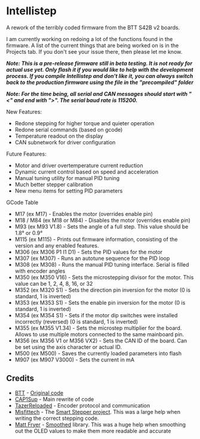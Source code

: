 # Intellistep

A rework of the terribly coded firmware from the BTT S42B v2 boards.

I am currently working on redoing a lot of the functions found in the firmware. A list of the current things that are being worked on is in the Projects tab. If you don't see your issue there, then please let me know.

***Note: This is a pre-release firmware still in beta testing. It is not ready for actual use yet. Only flash it if you would like to help with the development process. If you compile Intellistep and don't like it, you can always switch back to the production firmware using the file in the "precompiled" folder***

***Note: For the time being, all serial and CAN messages should start with "<" and end with ">". The serial baud rate is 115200.***

New Features:

- Redone stepping for higher torque and quieter operation
- Redone serial commands (based on gcode)
- Temperature readout on the display
- CAN subnetwork for driver configuration

Future Features:

- Motor and driver overtemperature current reduction
- Dynamic current control based on speed and acceleration
- Manual tuning utility for manual PID tuning
- Much better stepper calibration
- New menu items for setting PID parameters

GCode Table

- M17 (ex M17) - Enables the motor (overrides enable pin)
- M18 / M84 (ex M18 or M84) - Disables the motor (overrides enable pin)
- M93 (ex M93 V1.8) - Sets the angle of a full step. This value should be 1.8° or 0.9°
- M115 (ex M115) - Prints out firmware information, consisting of the version and any enabled features.
- M306 (ex M306 P1 I1 D1) - Sets the PID values for the motor
- M307 (ex M307) - Runs an autotune sequence for the PID loop
- M308 (ex M308) - Runs the manual PID tuning interface. Serial is filled with encoder angles
- M350 (ex M350 V16) - Sets the microstepping divisor for the motor. This value can be 1, 2, 4, 8, 16, or 32
- M352 (ex M320 S1) - Sets the direction pin inversion for the motor (0 is standard, 1 is inverted)
- M353 (ex M353 S1) - Sets the enable pin inversion for the motor (0 is standard, 1 is inverted)
- M354 (ex M354 S1) - Sets if the motor dip switches were installed incorrectly (reversed) (0 is standard, 1 is inverted)
- M355 (ex M355 V1.34) - Sets the microstep multiplier for the board. Allows to use multiple motors connected to the same mainboard pin.
- M356 (ex M356 V1 or M356 VX2) - Sets the CAN ID of the board. Can be set using the axis character or actual ID.
- M500 (ex M500) - Saves the currently loaded parameters into flash
- M907 (ex M907 V3000) - Sets the current in mA

## Credits

- [BTT](https://github.com/bigtreetech) - [Original code](https://github.com/bigtreetech/BIGTREETECH-Stepper-Motor-Driver)
- [CAP1Sup](https://github.com/CAP1Sup) - Main rewrite of code
- [TazerReloaded](https://github.com/TazerReloaded) - Encoder protocol and communication
- [Misfittech](https://github.com/Misfittech) - The [Smart Stepper project](https://github.com/Misfittech/nano_stepper). This was a large help when writing the correct stepping code.
- [Matt Fryer](https://github.com/MattFryer) - [Smoothed](https://github.com/MattFryer/Smoothed) library. This was a huge help when smoothing out the OLED values to make them more readable and accurate
